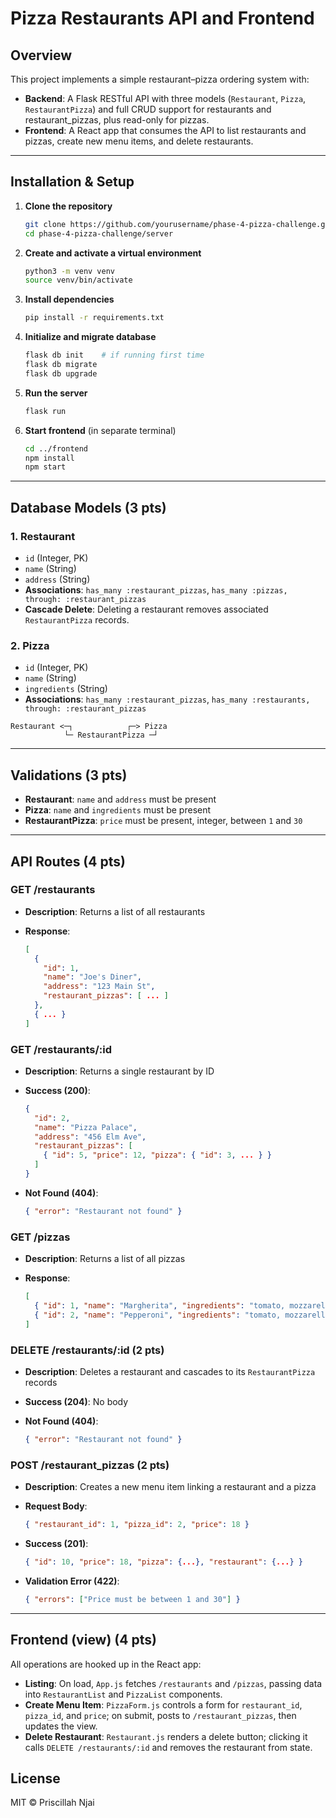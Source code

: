 # Pizza Restaurants API and Frontend

## Overview

This project implements a simple restaurant–pizza ordering system with:

* **Backend**: A Flask RESTful API with three models (`Restaurant`, `Pizza`, `RestaurantPizza`) and full CRUD support for restaurants and restaurant\_pizzas, plus read-only for pizzas.
* **Frontend**: A React app that consumes the API to list restaurants and pizzas, create new menu items, and delete restaurants.

---

## Installation & Setup

1. **Clone the repository**

   ```bash
   git clone https://github.com/yourusername/phase-4-pizza-challenge.git
   cd phase-4-pizza-challenge/server
   ```
2. **Create and activate a virtual environment**

   ```bash
   python3 -m venv venv
   source venv/bin/activate
   ```
3. **Install dependencies**

   ```bash
   pip install -r requirements.txt
   ```
4. **Initialize and migrate database**

   ```bash
   flask db init    # if running first time
   flask db migrate
   flask db upgrade
   ```
5. **Run the server**

   ```bash
   flask run
   ```
6. **Start frontend** (in separate terminal)

   ```bash
   cd ../frontend
   npm install
   npm start
   ```

---

## Database Models (3 pts)

### 1. Restaurant

* `id` (Integer, PK)
* `name` (String)
* `address` (String)
* **Associations**: `has_many :restaurant_pizzas`, `has_many :pizzas, through: :restaurant_pizzas`
* **Cascade Delete**: Deleting a restaurant removes associated `RestaurantPizza` records.

### 2. Pizza

* `id` (Integer, PK)
* `name` (String)
* `ingredients` (String)
* **Associations**: `has_many :restaurant_pizzas`, `has_many :restaurants, through: :restaurant_pizzas`
 

```
Restaurant <─┐            ┌─> Pizza
            └─ RestaurantPizza ─┘
```

---

## Validations (3 pts)

* **Restaurant**: `name` and `address` must be present
* **Pizza**: `name` and `ingredients` must be present
* **RestaurantPizza**: `price` must be present, integer, between `1` and `30`

---

## API Routes (4 pts)

### GET /restaurants

* **Description**: Returns a list of all restaurants
* **Response**:

  ```json
  [
    {
      "id": 1,
      "name": "Joe's Diner",
      "address": "123 Main St",
      "restaurant_pizzas": [ ... ]
    },
    { ... }
  ]
  ```

### GET /restaurants/\:id

* **Description**: Returns a single restaurant by ID
* **Success (200)**:

  ```json
  {
    "id": 2,
    "name": "Pizza Palace",
    "address": "456 Elm Ave",
    "restaurant_pizzas": [
      { "id": 5, "price": 12, "pizza": { "id": 3, ... } }
    ]
  }
  ```
* **Not Found (404)**:

  ```json
  { "error": "Restaurant not found" }
  ```

### GET /pizzas

* **Description**: Returns a list of all pizzas
* **Response**:

  ```json
  [
    { "id": 1, "name": "Margherita", "ingredients": "tomato, mozzarella" },
    { "id": 2, "name": "Pepperoni", "ingredients": "tomato, mozzarella, pepperoni" }
  ]
  ```

### DELETE /restaurants/\:id (2 pts)

* **Description**: Deletes a restaurant and cascades to its `RestaurantPizza` records
* **Success (204)**: No body
* **Not Found (404)**:

  ```json
  { "error": "Restaurant not found" }
  ```

### POST /restaurant\_pizzas (2 pts)

* **Description**: Creates a new menu item linking a restaurant and a pizza
* **Request Body**:

  ```json
  { "restaurant_id": 1, "pizza_id": 2, "price": 18 }
  ```
* **Success (201)**:

  ```json
  { "id": 10, "price": 18, "pizza": {...}, "restaurant": {...} }
  ```
* **Validation Error (422)**:

  ```json
  { "errors": ["Price must be between 1 and 30"] }
  ```

---

## Frontend (view) (4 pts)

All operations are hooked up in the React app:

* **Listing**: On load, `App.js` fetches `/restaurants` and `/pizzas`, passing data into `RestaurantList` and `PizzaList` components.
* **Create Menu Item**: `PizzaForm.js` controls a form for `restaurant_id`, `pizza_id`, and `price`; on submit, posts to `/restaurant_pizzas`, then updates the view.
* **Delete Restaurant**: `Restaurant.js` renders a delete button; clicking it calls `DELETE /restaurants/:id` and removes the restaurant from state.

 

## License

MIT © Priscillah Njai
